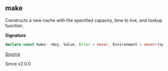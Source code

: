 ## make

Constructs a new cache with the specified capacity, time to live, and
lookup function.

**Signature**

```ts
declare const make: <Key, Value, Error = never, Environment = never>(options: { readonly capacity: number; readonly timeToLive: Duration.DurationInput; readonly lookup: Lookup<Key, Value, Error, Environment>; }) => Effect.Effect<Cache<Key, Value, Error>, never, Environment>
```

[Source](https://github.com/Effect-TS/effect/tree/main/packages/effect/src/Cache.ts#L202)

Since v2.0.0